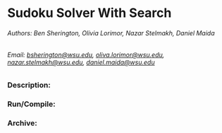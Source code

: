 # Sudoku Solver With Search

###### Authors: Ben Sherington, Olivia Lorimor, Nazar Stelmakh, Daniel Maida
###### Email: bsherington@wsu.edu, oliva.lorimor@wsu.edu, nazar.stelmakh@wsu.edu, daniel.maida@wsu.edu

### Description:


### Run/Compile:


### Archive:
